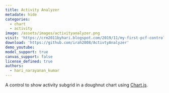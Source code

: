 ```yaml
---
title: Activity Analyzer
metadate: hide
categories:
  - chart
  - activity
image: /assets/images/activityanalyzer.png
visit: 'https://crm2011byhari.blogspot.com/2019/11/my-first-pcf-control-activity-analyzer.html'
download: 'https://github.com/irah2008/ActivtyAnalyzer'
demo_youtube: 
model_support: true
canvas_support: false
license_defined: true
authors:
  - hari_narayanan_kumar
---
```

A control to show activity subgrid in a doughnut chart using <a target="_blank" href="https://www.chartjs.org">Chart.js</a>.
